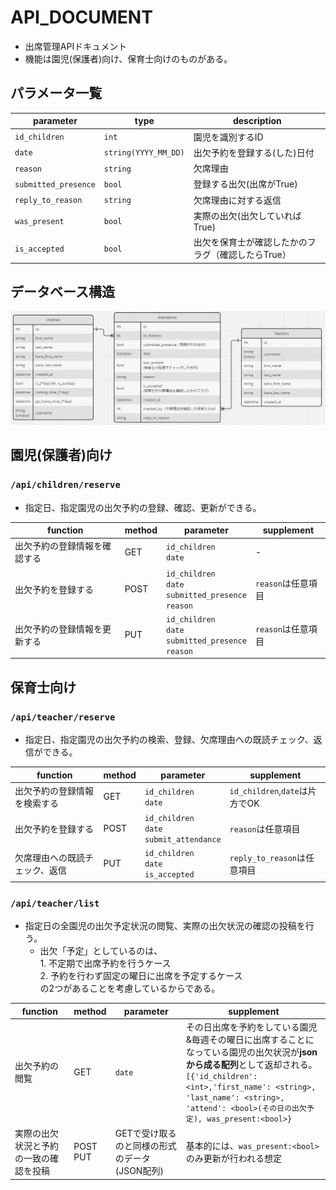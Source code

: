 # API_DOCUMENT
- 出席管理APIドキュメント
- 機能は園児(保護者)向け、保育士向けのものがある。

## パラメータ一覧

|parameter|type|description|
---|---|---
|`id_children`|`int`|園児を識別するID|
|`date`|`string(YYYY_MM_DD)`|出欠予約を登録する(した)日付|
|`reason`|`string`|欠席理由|
|`submitted_presence`|`bool`|登録する出欠(出席がTrue)|
|`reply_to_reason`|`string`|欠席理由に対する返信|
|`was_present`|`bool`|実際の出欠(出欠していればTrue)|
|`is_accepted`|`bool`|出欠を保育士が確認したかのフラグ（確認したらTrue）|

## データベース構造
![ER図](image/ER.png)

## 園児(保護者)向け

### `/api/children/reserve` 
- 指定日、指定園児の出欠予約の登録、確認、更新ができる。

|function|method|parameter|supplement|
|---|---|---|---|
|出欠予約の登録情報を確認する|GET|`id_children`<br>`date`|-|
|出欠予約を登録する|POST|`id_children`<br>`date`<br> `submitted_presence`<br>`reason`|`reason`は任意項目|
|出欠予約の登録情報を更新する|PUT|`id_children`<br>`date`<br>`submitted_presence`<br>`reason`|`reason`は任意項目|

## 保育士向け
### `/api/teacher/reserve`
- 指定日、指定園児の出欠予約の検索、登録、欠席理由への既読チェック、返信ができる。

|function|method|parameter|supplement|
|---|---|---|---|
|出欠予約の登録情報を検索する|GET|`id_children`<br>`date`|`id_children`,`date`は片方でOK|
|出欠予約を登録する|POST|`id_children`<br>`date`<br> `submit_attendance`|`reason`は任意項目|
|欠席理由への既読チェック、返信|PUT|`id_children`<br>`date`<br>`is_accepted`<br>|`reply_to_reason`は任意項目|

### `/api/teacher/list`
- 指定日の全園児の出欠予定状況の閲覧、実際の出欠状況の確認の投稿を行う。
  - 出欠「予定」としているのは、<br>1. 不定期で出席予約を行うケース<br>2. 予約を行わず固定の曜日に出席を予定するケース<br>の2つがあることを考慮しているからである。

|function|method|parameter|supplement|
---|---|---|---
|出欠予約の閲覧|GET|`date`|その日出席を予約をしている園児&毎週その曜日に出席することになっている園児の出欠状況が**jsonから成る配列**として返却される。<br>`[{'id_children':<int>,'first_name': <string>, 'last_name': <string>, 'attend': <bool>(その日の出欠予定), was_present:<bool>}`|
|実際の出欠状況と予約の一致の確認を投稿|POST<br>PUT|GETで受け取るのと同様の形式のデータ(JSON配列)|基本的には、`was_present:<bool>`のみ更新が行われる想定|

